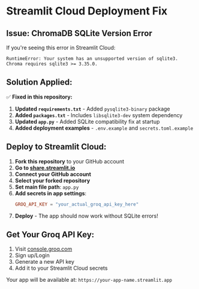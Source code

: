 # Streamlit Cloud Deployment Fix

## Issue: ChromaDB SQLite Version Error

If you're seeing this error in Streamlit Cloud:
```
RuntimeError: Your system has an unsupported version of sqlite3. Chroma requires sqlite3 >= 3.35.0.
```

## Solution Applied:

✅ **Fixed in this repository:**

1. **Updated `requirements.txt`** - Added `pysqlite3-binary` package
2. **Added `packages.txt`** - Includes `libsqlite3-dev` system dependency  
3. **Updated `app.py`** - Added SQLite compatibility fix at startup
4. **Added deployment examples** - `.env.example` and `secrets.toml.example`

## Deploy to Streamlit Cloud:

1. **Fork this repository** to your GitHub account
2. **Go to [share.streamlit.io](https://share.streamlit.io)**
3. **Connect your GitHub account**
4. **Select your forked repository**
5. **Set main file path**: `app.py`
6. **Add secrets in app settings**:
   ```toml
   GROQ_API_KEY = "your_actual_groq_api_key_here"
   ```
7. **Deploy** - The app should now work without SQLite errors!

## Get Your Groq API Key:
1. Visit [console.groq.com](https://console.groq.com/)
2. Sign up/Login
3. Generate a new API key
4. Add it to your Streamlit Cloud secrets

Your app will be available at: `https://your-app-name.streamlit.app`
